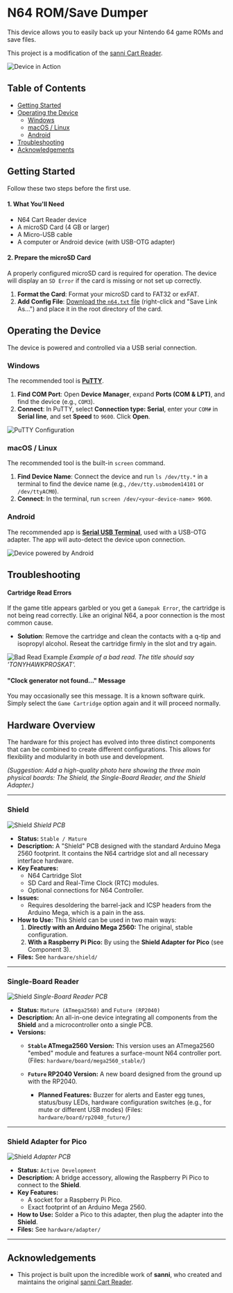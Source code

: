 # N64 ROM/Save Dumper

This device allows you to easily back up your Nintendo 64 game ROMs and save files.

This project is a modification of the [sanni Cart Reader](https://github.com/sanni/cartreader).

![Device in Action](https://user-images.githubusercontent.com/89006649/187055008-d4ed1e56-0636-4c86-967c-e2c1d843efed.jpg)

## Table of Contents
- [Getting Started](#getting-started)
- [Operating the Device](#operating-the-device)
  - [Windows](#windows)
  - [macOS / Linux](#macos--linux)
  - [Android](#android)
- [Troubleshooting](#troubleshooting)
- [Acknowledgements](#acknowledgements)

## Getting Started

Follow these two steps before the first use.

#### 1. What You'll Need
* N64 Cart Reader device
* A microSD Card (4 GB or larger)
* A Micro-USB cable
* A computer or Android device (with USB-OTG adapter)

#### 2. Prepare the microSD Card
A properly configured microSD card is required for operation. The device will display an `SD Error` if the card is missing or not set up correctly.

1.  **Format the Card**: Format your microSD card to FAT32 or exFAT.
2.  **Add Config File**: [Download the `n64.txt` file](https://raw.githubusercontent.com/sanni/cartreader/master/sd/n64.txt) (right-click and "Save Link As...") and place it in the root directory of the card.

## Operating the Device

The device is powered and controlled via a USB serial connection.

### Windows
The recommended tool is **[PuTTY](https://www.putty.org/)**.

1.  **Find COM Port**: Open **Device Manager**, expand **Ports (COM & LPT)**, and find the device (e.g., `COM3`).
2.  **Connect**: In PuTTY, select **Connection type: Serial**, enter your `COM#` in **Serial line**, and set **Speed** to `9600`. Click **Open**.

![PuTTY Configuration](https://user-images.githubusercontent.com/89006649/163255730-a5c36813-b4a7-441c-adde-c2492dd997ba.jpg)

### macOS / Linux
The recommended tool is the built-in `screen` command.

1.  **Find Device Name**: Connect the device and run `ls /dev/tty.*` in a terminal to find the device name (e.g., `/dev/tty.usbmodem14101` or `/dev/ttyACM0`).
2.  **Connect**: In the terminal, run `screen /dev/<your-device-name> 9600`.

### Android
The recommended app is **[Serial USB Terminal](https://play.google.com/store/apps/details?id=de.kai_morich.serial_usb_terminal)**, used with a USB-OTG adapter. The app will auto-detect the device upon connection.

![Device powered by Android](https://user-images.githubusercontent.com/89006649/171938872-d692c80f-fe8c-4ee9-9113-56fd095a9bde.png)

## Troubleshooting

#### Cartridge Read Errors
If the game title appears garbled or you get a `Gamepak Error`, the cartridge is not being read correctly. Like an original N64, a poor connection is the most common cause.

* **Solution**: Remove the cartridge and clean the contacts with a q-tip and isopropyl alcohol. Reseat the cartridge firmly in the slot and try again.

![Bad Read Example](https://user-images.githubusercontent.com/89006649/163607454-d823e7a7-48d4-445f-a9a2-1c160c8e53b5.jpg)
_Example of a bad read. The title should say 'TONYHAWKPROSKAT'._

#### "Clock generator not found..." Message
You may occasionally see this message. It is a known software quirk. Simply select the `Game Cartridge` option again and it will proceed normally.

## Hardware Overview

The hardware for this project has evolved into three distinct components that can be combined to create different configurations. This allows for flexibility and modularity in both use and development.

*(Suggestion: Add a high-quality photo here showing the three main physical boards: The Shield, the Single-Board Reader, and the Shield Adapter.)*

---

### Shield
![Shield](hardware/shield/kicad/shield.png)
_Shield PCB_
* **Status:** `Stable / Mature`
* **Description:** A "Shield" PCB designed with the standard Arduino Mega 2560 footprint. It contains the N64 cartridge slot and all necessary interface hardware.
* **Key Features:**
    * N64 Cartridge Slot
    * SD Card and Real-Time Clock (RTC) modules.
    * Optional connections for N64 Controller.
* **Issues:**
    * Requires desoldering the barrel-jack and ICSP headers from the Arduino Mega, which is a pain in the ass.
* **How to Use:** This Shield can be used in two main ways:
    1.  **Directly with an Arduino Mega 2560:** The original, stable configuration.
    2.  **With a Raspberry Pi Pico:** By using the **Shield Adapter for Pico** (see Component 3).
* **Files:** See `hardware/shield/`

---

### Single-Board Reader
![Shield](hardware/board/kicad/board.png)
_Single-Board Reader PCB_
* **Status:** `Mature (ATmega2560)` and `Future (RP2040)`
* **Description:** An all-in-one device integrating all components from the **Shield** and a microcontroller onto a single PCB.
* **Versions:**
    * **`Stable` ATmega2560 Version:** This version uses an ATmega2560 "embed" module and features a surface-mount N64 controller port.  
    (Files: `hardware/board/mega2560_stable/`)

    * **`Future` RP2040 Version:** A new board designed from the ground up with the RP2040.
        * **Planned Features:** Buzzer for alerts and Easter egg tunes, status/busy LEDs, hardware configuration switches (e.g., for mute or different USB modes) 
        (Files: `hardware/board/rp2040_future/`)

---

### Shield Adapter for Pico
![Shield](hardware/adapter/kicad/adapter.png)
_Adapter PCB_
* **Status:** `Active Development`
* **Description:** A bridge accessory, allowing the Raspberry Pi Pico to connect to the **Shield**.
* **Key Features:**
    * A socket for a Raspberry Pi Pico.
    * Exact footprint of an Arduino Mega 2560.
* **How to Use:** Solder a Pico to this adapter, then plug the adapter into the **Shield**.
* **Files:** See `hardware/adapter/`

---

## Acknowledgements
* This project is built upon the incredible work of **sanni**, who created and maintains the original [sanni Cart Reader](https://github.com/sanni/cartreader).